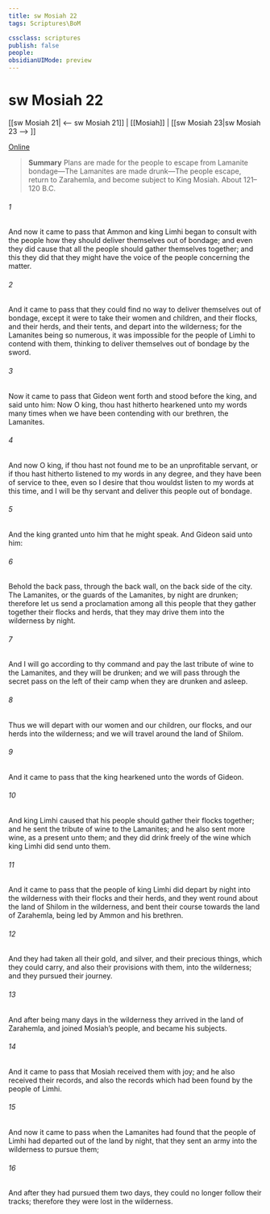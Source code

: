 ```yaml
---
title: sw Mosiah 22
tags: Scriptures\BoM

cssclass: scriptures
publish: false
people:
obsidianUIMode: preview
---
```


# sw Mosiah 22
[[sw Mosiah 21| <-- sw Mosiah 21]] | [[Mosiah]] | [[sw Mosiah 23|sw Mosiah 23 --> ]]

[Online](https://churchofjesuschrist.org/study/scriptures/bofm/mosiah/22?lang=eng)

> __Summary__
Plans are made for the people to escape from Lamanite bondage—The Lamanites are made drunk—The people escape, return to Zarahemla, and become subject to King Mosiah. About 121–120 B.C.

###### 1 
And now it came to pass that Ammon and king Limhi began to consult with the people how they should deliver themselves out of bondage; and even they did cause that all the people should gather themselves together; and this they did that they might have the voice of the people concerning the matter.

###### 2 
And it came to pass that they could find no way to deliver themselves out of bondage, except it were to take their women and children, and their flocks, and their herds, and their tents, and depart into the wilderness; for the Lamanites being so numerous, it was impossible for the people of Limhi to contend with them, thinking to deliver themselves out of bondage by the sword.

###### 3 
Now it came to pass that Gideon went forth and stood before the king, and said unto him: Now O king, thou hast hitherto hearkened unto my words many times when we have been contending with our brethren, the Lamanites.

###### 4 
And now O king, if thou hast not found me to be an unprofitable servant, or if thou hast hitherto listened to my words in any degree, and they have been of service to thee, even so I desire that thou wouldst listen to my words at this time, and I will be thy servant and deliver this people out of bondage.

###### 5 
And the king granted unto him that he might speak. And Gideon said unto him:

###### 6 
Behold the back pass, through the back wall, on the back side of the city. The Lamanites, or the guards of the Lamanites, by night are drunken; therefore let us send a proclamation among all this people that they gather together their flocks and herds, that they may drive them into the wilderness by night.

###### 7 
And I will go according to thy command and pay the last tribute of wine to the Lamanites, and they will be drunken; and we will pass through the secret pass on the left of their camp when they are drunken and asleep.

###### 8 
Thus we will depart with our women and our children, our flocks, and our herds into the wilderness; and we will travel around the land of Shilom.

###### 9 
And it came to pass that the king hearkened unto the words of Gideon.

###### 10 
And king Limhi caused that his people should gather their flocks together; and he sent the tribute of wine to the Lamanites; and he also sent more wine, as a present unto them; and they did drink freely of the wine which king Limhi did send unto them.

###### 11 
And it came to pass that the people of king Limhi did depart by night into the wilderness with their flocks and their herds, and they went round about the land of Shilom in the wilderness, and bent their course towards the land of Zarahemla, being led by Ammon and his brethren.

###### 12 
And they had taken all their gold, and silver, and their precious things, which they could carry, and also their provisions with them, into the wilderness; and they pursued their journey.

###### 13 
And after being many days in the wilderness they arrived in the land of Zarahemla, and joined Mosiah’s people, and became his subjects.

###### 14 
And it came to pass that Mosiah received them with joy; and he also received their records, and also the records which had been found by the people of Limhi.

###### 15 
And now it came to pass when the Lamanites had found that the people of Limhi had departed out of the land by night, that they sent an army into the wilderness to pursue them;

###### 16 
And after they had pursued them two days, they could no longer follow their tracks; therefore they were lost in the wilderness.

